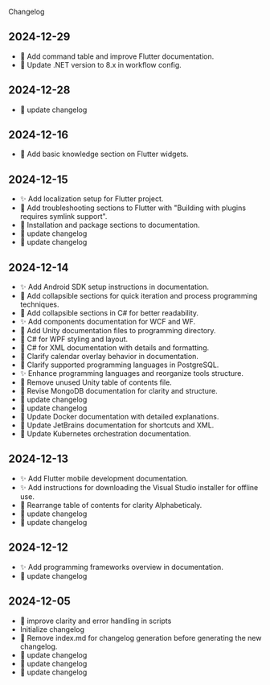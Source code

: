 Changelog
## 2024-12-29
  - 📝 Add command table and improve Flutter documentation.
  - 🔧 Update .NET version to 8.x in workflow config.
## 2024-12-28
  - 🔧 update changelog
## 2024-12-16
  - 📝 Add basic knowledge section on Flutter widgets.
## 2024-12-15
  - ✨ Add localization setup for Flutter project.
  - 📝 Add troubleshooting sections to Flutter with "Building with plugins requires symlink support".
  - 🎨 Installation and package sections to documentation.
  - 🔧 update changelog
  - 🔧 update changelog
## 2024-12-14
  - ✨ Add Android SDK setup instructions in documentation.
  - 🎨 Add collapsible sections for quick iteration and process programming techniques.
  - 🎨 Add collapsible sections in C# for better readability.
  - ✨ Add components documentation for WCF and WF.
  - 🔧 Add Unity documentation files to programming directory.
  - 🎨 C# for WPF styling and layout.
  - 🎨 C# for XML documentation with details and formatting.
  - 📝 Clarify calendar overlay behavior in documentation.
  - 📝 Clarify supported programming languages in PostgreSQL.
  - ✨ Enhance programming languages and reorganize tools structure.
  - 🔧 Remove unused Unity table of contents file.
  - 🎨 Revise MongoDB documentation for clarity and structure.
  - 🔧 update changelog
  - 🔧 update changelog
  - 📝 Update Docker documentation with detailed explanations.
  - 🎨 Update JetBrains documentation for shortcuts and XML.
  - 📝 Update Kubernetes orchestration documentation.
## 2024-12-13
  - ✨ Add Flutter mobile development documentation.
  - ✨ Add instructions for downloading the Visual Studio installer for offline use.
  - 🎨 Rearrange table of contents for clarity Alphabeticaly.
  - 🔧 update changelog
  - 🔧 update changelog
## 2024-12-12
  - ✨ Add programming frameworks overview in documentation.
  - 🔧 update changelog
## 2024-12-05
  - 🔨 improve clarity and error handling in scripts
  -  Initialize changelog
  - 🔧 Remove index.md for changelog generation before generating the new changelog.
  - 🔧 update changelog
  - 🔧 update changelog
  - 🔧 update changelog

